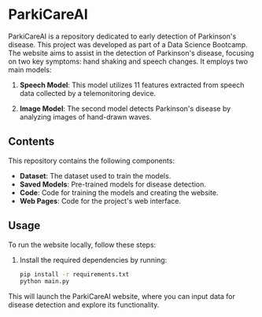 # ParkiCareAI

ParkiCareAI is a repository dedicated to early detection of Parkinson's disease. This project was developed as part of a Data Science Bootcamp. The website aims to assist in the detection of Parkinson's disease, focusing on two key symptoms: hand shaking and speech changes. It employs two main models:

1. **Speech Model**: This model utilizes 11 features extracted from speech data collected by a telemonitoring device.

2. **Image Model**: The second model detects Parkinson's disease by analyzing images of hand-drawn waves.

## Contents

This repository contains the following components:

- **Dataset**: The dataset used to train the models.
- **Saved Models**: Pre-trained models for disease detection.
- **Code**: Code for training the models and creating the website.
- **Web Pages**: Code for the project's web interface.

## Usage

To run the website locally, follow these steps:

1. Install the required dependencies by running:

   ```bash
   pip install -r requirements.txt
   python main.py
   ```
This will launch the ParkiCareAI website, where you can input data for disease detection and explore its functionality.